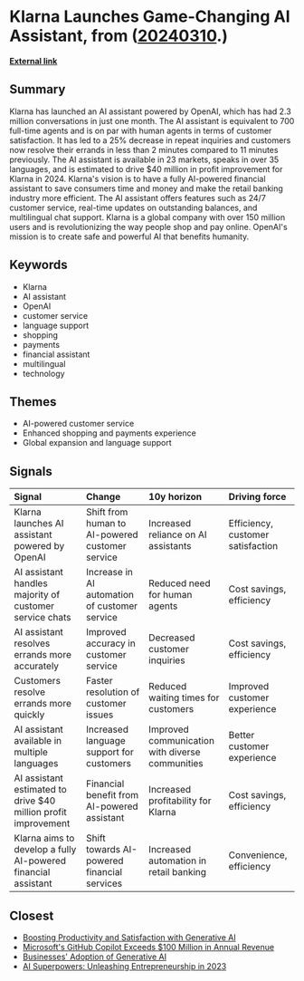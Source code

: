 # __Klarna Launches Game-Changing AI Assistant__, from ([20240310](https://kghosh.substack.com/p/20240310).)

__[External link](https://www.klarna.com/international/press/klarna-ai-assistant-handles-two-thirds-of-customer-service-chats-in-its-first-month/?utm_source=substack&utm_medium=email)__



## Summary

Klarna has launched an AI assistant powered by OpenAI, which has had 2.3 million conversations in just one month. The AI assistant is equivalent to 700 full-time agents and is on par with human agents in terms of customer satisfaction. It has led to a 25% decrease in repeat inquiries and customers now resolve their errands in less than 2 minutes compared to 11 minutes previously. The AI assistant is available in 23 markets, speaks in over 35 languages, and is estimated to drive $40 million in profit improvement for Klarna in 2024. Klarna's vision is to have a fully AI-powered financial assistant to save consumers time and money and make the retail banking industry more efficient. The AI assistant offers features such as 24/7 customer service, real-time updates on outstanding balances, and multilingual chat support. Klarna is a global company with over 150 million users and is revolutionizing the way people shop and pay online. OpenAI's mission is to create safe and powerful AI that benefits humanity.

## Keywords

* Klarna
* AI assistant
* OpenAI
* customer service
* language support
* shopping
* payments
* financial assistant
* multilingual
* technology

## Themes

* AI-powered customer service
* Enhanced shopping and payments experience
* Global expansion and language support

## Signals

| Signal                                                         | Change                                          | 10y horizon                                     | Driving force                     |
|:---------------------------------------------------------------|:------------------------------------------------|:------------------------------------------------|:----------------------------------|
| Klarna launches AI assistant powered by OpenAI                 | Shift from human to AI-powered customer service | Increased reliance on AI assistants             | Efficiency, customer satisfaction |
| AI assistant handles majority of customer service chats        | Increase in AI automation of customer service   | Reduced need for human agents                   | Cost savings, efficiency          |
| AI assistant resolves errands more accurately                  | Improved accuracy in customer service           | Decreased customer inquiries                    | Cost savings, efficiency          |
| Customers resolve errands more quickly                         | Faster resolution of customer issues            | Reduced waiting times for customers             | Improved customer experience      |
| AI assistant available in multiple languages                   | Increased language support for customers        | Improved communication with diverse communities | Better customer experience        |
| AI assistant estimated to drive $40 million profit improvement | Financial benefit from AI-powered assistant     | Increased profitability for Klarna              | Cost savings, efficiency          |
| Klarna aims to develop a fully AI-powered financial assistant  | Shift towards AI-powered financial services     | Increased automation in retail banking          | Convenience, efficiency           |

## Closest

* [Boosting Productivity and Satisfaction with Generative AI](01bec9add8819c277aad7d7ba19983f7)
* [Microsoft's GitHub Copilot Exceeds $100 Million in Annual Revenue](7e5c1ed5c33c7dbc323cd0264cc94099)
* [Businesses' Adoption of Generative AI](767b74c90576473294b2c47568c0e355)
* [AI Superpowers: Unleashing Entrepreneurship in 2023](a40580730388900810b4496ff9891dc9)